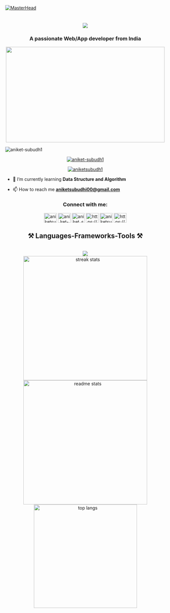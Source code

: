 [![MasterHead](https://1.bp.blogspot.com/-7A4WynwLsMw/XbBpCXG8fHI/AAAAAAAAMt4/uOa1bpLskYgrwGbllhSu2SDj_Mig8SXJQCLcBGAsYHQ/s1600/2000_600px.gif)]()
<h1 align="center">
    <img src="https://readme-typing-svg.herokuapp.com/?font=Righteous&size=35&center=true&vCenter=true&width=500&height=70&duration=4000&lines=Hi+There!+👋;+I'm+Aniket+Subudhi!;" />
</h1>
<h3 align="center">A passionate Web/App developer from India</h3>
<div align="center">
    <img src="https://i.pinimg.com/originals/81/17/8b/81178b47a8598f0c81c4799f2cdd4057.gif" width="500" height="300" />
</div>
<p align="left"> <img src="https://komarev.com/ghpvc/?username=aniket-subudh1&label=Profile%20views&color=0e75b6&style=flat" alt="aniket-subudh1" /> </p>

<p align="center"> <a href="https://github.com/ryo-ma/github-profile-trophy"><img src="https://github-profile-trophy.vercel.app/?username=aniket-subudh1" alt="aniket-subudh1" /></a> </p>

<p align="center"> <a href="https://twitter.com/aniketsubudh1" target="blank"><img src="https://img.shields.io/twitter/follow/aniketsubudh1?logo=twitter&style=for-the-badge" alt="aniketsubudh1" /></a> </p>

- 🌱 I’m currently learning **Data Structure and Algorithm**

- 📫 How to reach me **aniketsubudhi00@gmail.com**

<h3 align="center">Connect with me:</h3>
<p align="center">
<a href="https://twitter.com/aniketsubudh1" target="blank"><img align="center" src="https://raw.githubusercontent.com/rahuldkjain/github-profile-readme-generator/master/src/images/icons/Social/twitter.svg" alt="aniketsubudh1" height="30" width="40" /></a>
<a href="https://linkedin.com/in/aniket-subudhi-36b385250" target="blank"><img align="center" src="https://raw.githubusercontent.com/rahuldkjain/github-profile-readme-generator/master/src/images/icons/Social/linked-in-alt.svg" alt="aniket-subudhi-36b385250" height="30" width="40" /></a>
<a href="https://instagram.com/aniket_subudhi" target="blank"><img align="center" src="https://raw.githubusercontent.com/rahuldkjain/github-profile-readme-generator/master/src/images/icons/Social/instagram.svg" alt="aniket_subudhi" height="30" width="40" /></a>
<a href="https://www.youtube.com/c/https://www.youtube.com/@aniketsubudhi2872" target="blank"><img align="center" src="https://raw.githubusercontent.com/rahuldkjain/github-profile-readme-generator/master/src/images/icons/Social/youtube.svg" alt="https://www.youtube.com/@aniketsubudhi2872" height="30" width="40" /></a>
<a href="https://www.leetcode.com/aniketsubudhi00" target="blank"><img align="center" src="https://raw.githubusercontent.com/rahuldkjain/github-profile-readme-generator/master/src/images/icons/Social/leet-code.svg" alt="aniketsubudhi00" height="30" width="40" /></a>
<a href="https://discord.gg/https://discord.com/invite/zXUwQRFt" target="blank"><img align="center" src="https://raw.githubusercontent.com/rahuldkjain/github-profile-readme-generator/master/src/images/icons/Social/discord.svg" alt="https://discord.com/invite/zXUwQRFt" height="30" width="40" /></a>
</p>

<h2 align="center">⚒️ Languages-Frameworks-Tools ⚒️</h2>
<br/>
<div align="center">
    <img src="https://skillicons.dev/icons?i=android,angular,arduino,aws,blender,bootstrap,c,css,docker,express,figma,firebase,git,html,java,javascript,kotlin,kubernetes,matlab,mongodb,mysql,nodejs,pandas,photoshop,php,postman,python,react,reactnative,seaborn,spring,tailwind" />
</div>

<div align="center">
    <img width=390 src="https://github-readme-streak-stats-salesp07.vercel.app/?user=aniket-subudh1&count_private=true&theme=react&border_radius=10" alt="streak stats"/>
    <img width=390 src="https://github-readme-stats-salesp07.vercel.app/api?username=aniket-subudh1&count_private=true&show_icons=true&theme=react&rank_icon=github&border_radius=10" alt="readme stats" />
    <br/>
    <img width=325 align="center" src="https://github-readme-stats-salesp07.vercel.app/api/top-langs/?username=aniket-subudh1&hide=HTML&langs_count=8&layout=compact&theme=react&border_radius=10&size_weight=0.5&count_weight=0.5&exclude_repo=github-readme-stats" alt="top langs" />
</div>
